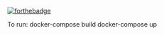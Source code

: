 [![forthebadge](https://forthebadge.com/images/badges/uses-badges.svg)](https://forthebadge.com)

To run:
docker-compose build
docker-compose up
